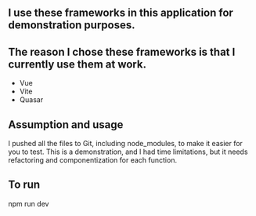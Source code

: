 
##  I use these frameworks in this application for demonstration purposes. 
## The reason I chose these frameworks is that I currently use them at work.
- Vue
- Vite
- Quasar

## Assumption and usage
I pushed all the files to Git, including node_modules, to make it easier for you to test. This is a demonstration, and I had time limitations, but it needs refactoring and componentization for each function.

## To run

npm run dev